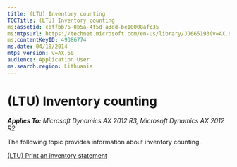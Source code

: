 ```yaml
---
title: (LTU) Inventory counting
TOCTitle: (LTU) Inventory counting
ms:assetid: cbffbb76-0b5a-4f5d-a3dd-be10008afc35
ms:mtpsurl: https://technet.microsoft.com/en-us/library/JJ665193(v=AX.60)
ms:contentKeyID: 49386774
ms.date: 04/18/2014
mtps_version: v=AX.60
audience: Application User
ms.search.region: Lithuania
---
```


# (LTU) Inventory counting 


_**Applies To:** Microsoft Dynamics AX 2012 R3, Microsoft Dynamics AX 2012 R2_

The following topic provides information about inventory counting.

[(LTU) Print an inventory statement](ltu-print-an-inventory-statement.md)

  


